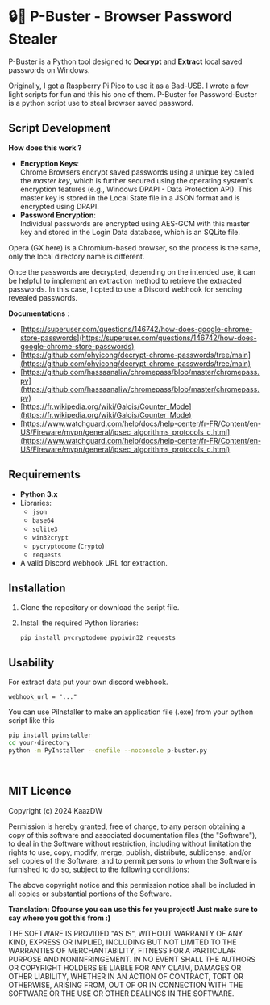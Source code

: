 
# 🔒🔑 P-Buster - Browser Password Stealer

P-Buster is a Python tool designed to **Decrypt** and **Extract** local saved passwords on Windows.

Originally, I got a Raspberry Pi Pico to use it as a Bad-USB. I wrote a few light scripts for fun and this his one of them.
P-Buster for Password-Buster is a python script use to steal browser saved password.

## Script Development
**How does this work ?**
- **Encryption Keys**: <br/>
Chrome Browsers encrypt saved passwords using a unique key called the _master key_, which is further secured using the operating system's encryption features (e.g., Windows DPAPI - Data Protection API).
This master key is stored in the Local State file in a JSON format and is encrypted using DPAPI.
- **Password Encryption**:<br/>
Individual passwords are encrypted using AES-GCM with this master key and stored in the Login Data database, which is an SQLite file.

Opera (GX here) is a Chromium-based browser, so the process is the same, only the local directory name is different.

Once the passwords are decrypted, depending on the intended use, it can be helpful to implement an extraction method to retrieve the extracted passwords. In this case, I opted to use a Discord webhook for sending revealed passwords.

**Documentations** :
- [https://superuser.com/questions/146742/how-does-google-chrome-store-passwords](https://superuser.com/questions/146742/how-does-google-chrome-store-passwords)
- [https://github.com/ohyicong/decrypt-chrome-passwords/tree/main](https://github.com/ohyicong/decrypt-chrome-passwords/tree/main)
- [https://github.com/hassaanaliw/chromepass/blob/master/chromepass.py](https://github.com/hassaanaliw/chromepass/blob/master/chromepass.py)
- [https://fr.wikipedia.org/wiki/Galois/Counter_Mode](https://fr.wikipedia.org/wiki/Galois/Counter_Mode)
- [https://www.watchguard.com/help/docs/help-center/fr-FR/Content/en-US/Fireware/mvpn/general/ipsec_algorithms_protocols_c.html](https://www.watchguard.com/help/docs/help-center/fr-FR/Content/en-US/Fireware/mvpn/general/ipsec_algorithms_protocols_c.html)

## Requirements

- **Python 3.x**
- Libraries:
  - `json`
  - `base64`
  - `sqlite3`
  - `win32crypt`
  - `pycryptodome` (`Crypto`)
  - `requests`
- A valid Discord webhook URL for extraction.

## Installation

1. Clone the repository or download the script file. 
2. Install the required Python libraries:

   ```
   pip install pycryptodome pypiwin32 requests
   ```
## Usability
For extract data put your own discord webhook.
```
webhook_url = "..."
```

You can use PiInstaller to make an application file (.exe) from your python script like this
  ```bash
pip install pyinstaller
cd your-directory
python -m PyInstaller --onefile --noconsole p-buster.py
  ```


<br/>

## MIT Licence

Copyright (c) 2024 KaazDW

Permission is hereby granted, free of charge, to any person obtaining a copy of this software and associated documentation files (the "Software"), to deal in the Software without restriction, including without limitation the rights to use, copy, modify, merge, publish, distribute, sublicense, and/or sell copies of the Software, and to permit persons to whom the Software is furnished to do so, subject to the following conditions:

The above copyright notice and this permission notice shall be included in all copies or substantial portions of the Software.

**Translation: Ofcourse you can use this for you project! Just make sure to say where you got this from :)**

THE SOFTWARE IS PROVIDED "AS IS", WITHOUT WARRANTY OF ANY KIND, EXPRESS OR IMPLIED, INCLUDING BUT NOT LIMITED TO THE WARRANTIES OF MERCHANTABILITY, FITNESS FOR A PARTICULAR PURPOSE AND NONINFRINGEMENT. IN NO EVENT SHALL THE AUTHORS OR COPYRIGHT HOLDERS BE LIABLE FOR ANY CLAIM, DAMAGES OR OTHER LIABILITY, WHETHER IN AN ACTION OF CONTRACT, TORT OR OTHERWISE, ARISING FROM, OUT OF OR IN CONNECTION WITH THE SOFTWARE OR THE USE OR OTHER DEALINGS IN THE SOFTWARE.


